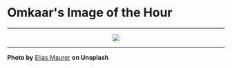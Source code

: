 # Omkaar's Image of the Hour

---

<div align="center">

<a href="https://unsplash.com/photos/a-white-heron-walks-delicately-in-the-water-UYUS0YEdTC4">
  <img src="https://images.unsplash.com/photo-1749936336802-29c1d8fd40a4?crop=entropy&cs=tinysrgb&fit=max&fm=jpg&ixid=M3w3NjA2Nzh8MHwxfHJhbmRvbXx8fHx8fHx8fDE3NTExMDEyMDB8&ixlib=rb-4.1.0&q=80&w=1080" style="max-width:100%; height:auto;">
</a>



</div>

---

**Photo by** [Elias Maurer](https://unsplash.com/@elmaurer) **on Unsplash**
